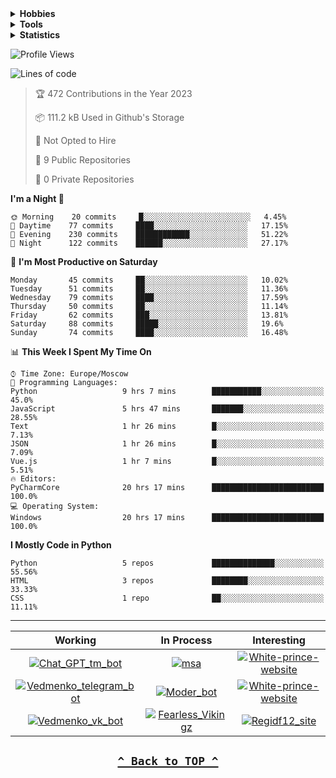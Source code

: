 <details>
<summary><b>Hobbies</b></summary>

- `📚 Books`
    - 📕 Clean Code: A Handbook of Agile Software Craftsmanship.
    - 📗 Clean Architecture: A Craftsman's Guide to Software Structure and Design.
    - 📙 Clean Agile. Back to Basics.
- `🎵 music listening`
    - 🎛️ Twenty one pilots - stressed out
    - 🎧 Lil peep - star shopping
    - 🎤 Eminem - in your head
- `🏋️‍♂️ Sport`

</details>

<details>
<summary><b>Tools</b></summary>

![Python](https://img.shields.io/badge/-Python-ede65a?style=for-the-badge&logo=Python)&nbsp;
![Html](https://img.shields.io/badge/-HTML-FF7F50?style=for-the-badge&logo=HTML5)&nbsp;
![Css](https://img.shields.io/badge/-CSS-7B68EE?style=for-the-badge&logo=CSS3)&nbsp;
![Django](https://img.shields.io/badge/-Django-2E8B57?style=for-the-badge&logo=Django)\
![React](https://img.shields.io/badge/-React-4d9bb3?style=for-the-badge&logo=React)&nbsp;
![Aiogram](https://img.shields.io/badge/-aiogram-ed80c0?style=for-the-badge&logo=Telegram)&nbsp;
![JS](https://img.shields.io/badge/-JS-e8a26d?style=for-the-badge&logo=javascript)&nbsp;
![MySql](https://img.shields.io/badge/-SQLite3-808080?style=for-the-badge&logo=SQLite)\
![Markdown](https://img.shields.io/badge/-Markdown-C0C0C0?style=for-the-badge&logo=Markdown)&nbsp;
![PHP](https://img.shields.io/badge/-PHP-572270?style=for-the-badge&logo=PHP)&nbsp;
![Git](https://img.shields.io/badge/-Git-8bb56b?style=for-the-badge&logo=Git)&nbsp;
![GitHub](https://img.shields.io/badge/-GitHub-131313?style=for-the-badge&logo=GitHub)\
![Pycharm](https://img.shields.io/badge/-Pycharm-3CB371?style=for-the-badge&logo=Pycharm)&nbsp;
![VScode](https://img.shields.io/badge/-VSCode-2A84FE?style=for-the-badge&logo=VisualStudioCode)&nbsp;
![PostgreSQL](https://img.shields.io/badge/-PostgreSQL-AFEEEE?style=for-the-badge&logo=PostgreSQL)\
![Ubuntu](https://img.shields.io/badge/-Ubuntu-FFFFFF?style=for-the-badge&logo=Ubuntu)&nbsp;
![Docker](https://img.shields.io/badge/-Docker-2277a8?style=for-the-badge&logo=Docker)&nbsp;
![Pytest](https://img.shields.io/badge/-Pytest-db5e64?style=for-the-badge&logo=Pytest)&nbsp;
![Go](https://img.shields.io/badge/-Go-ffffff?style=for-the-badge&logo=Go)&nbsp;
</details>

<details>
<summary><b>Statistics</b></summary>

![regidf GitHub stats](https://github-readme-stats.vercel.app/api?username=regidf12&hide_border=true&show_icons=true&theme=react)
&nbsp;

![regidf GitHub Streak](https://streak-stats.demolab.com?user=regidf12&theme=react&hide_border=true&border_radius=10)
&nbsp;

[![regidf's LeetCode stats](https://leetcode-stats-six.vercel.app/api?username=regidf&theme=dark)](https://github.com/KnlnKS/leetcode-stats)

</details>

![Profile Views](http://img.shields.io/badge/Profile%20Views-11-blue)

![Lines of code](https://img.shields.io/badge/From%20Hello%20World%20I%27ve%20Written-8302%20lines%20of%20code-blue)


> 🏆 472 Contributions in the Year 2023
 > 
> 📦 111.2 kB Used in Github's Storage 
 > 
> 🚫 Not Opted to Hire
 > 
> 📜 9 Public Repositories 
 > 
> 🔑 0 Private Repositories  
 > 
**I'm a Night 🦉** 

```text
🌞 Morning    20 commits     █░░░░░░░░░░░░░░░░░░░░░░░░   4.45% 
🌆 Daytime    77 commits     ████░░░░░░░░░░░░░░░░░░░░░   17.15% 
🌃 Evening    230 commits    ████████████░░░░░░░░░░░░░   51.22% 
🌙 Night      122 commits    ██████░░░░░░░░░░░░░░░░░░░   27.17%
```
📅 **I'm Most Productive on Saturday** 

```text
Monday       45 commits     ██░░░░░░░░░░░░░░░░░░░░░░░   10.02% 
Tuesday      51 commits     ██░░░░░░░░░░░░░░░░░░░░░░░   11.36% 
Wednesday    79 commits     ████░░░░░░░░░░░░░░░░░░░░░   17.59% 
Thursday     50 commits     ██░░░░░░░░░░░░░░░░░░░░░░░   11.14% 
Friday       62 commits     ███░░░░░░░░░░░░░░░░░░░░░░   13.81% 
Saturday     88 commits     █████░░░░░░░░░░░░░░░░░░░░   19.6% 
Sunday       74 commits     ████░░░░░░░░░░░░░░░░░░░░░   16.48%
```


📊 **This Week I Spent My Time On** 

```text
⌚︎ Time Zone: Europe/Moscow
💬 Programming Languages: 
Python                   9 hrs 7 mins        ███████████░░░░░░░░░░░░░░   45.0% 
JavaScript               5 hrs 47 mins       ███████░░░░░░░░░░░░░░░░░░   28.55% 
Text                     1 hr 26 mins        █░░░░░░░░░░░░░░░░░░░░░░░░   7.13% 
JSON                     1 hr 26 mins        █░░░░░░░░░░░░░░░░░░░░░░░░   7.09% 
Vue.js                   1 hr 7 mins         █░░░░░░░░░░░░░░░░░░░░░░░░   5.51%
🔥 Editors: 
PyCharmCore              20 hrs 17 mins      █████████████████████████   100.0%
💻 Operating System: 
Windows                  20 hrs 17 mins      █████████████████████████   100.0%
```

**I Mostly Code in Python** 

```text
Python                   5 repos             ██████████████░░░░░░░░░░░   55.56% 
HTML                     3 repos             ████████░░░░░░░░░░░░░░░░░   33.33% 
CSS                      1 repo              ██░░░░░░░░░░░░░░░░░░░░░░░   11.11%
```
---
 Working | In Process | Interesting 
:-------:|:----------:|:-----------:
<a href="https://github.com/regidf12/Chat_GPT_tm_bot"><img title="Chat_GPT_tm_bot" src="https://github-readme-stats.vercel.app/api/pin/?username=regidf12&repo=Chat_GPT_tm_bot&theme=react"></a>|<a href="https://github.com/regidf12/msa"><img title="msa" src="https://github-readme-stats.vercel.app/api/pin/?username=regidf12&repo=msa&theme=react"></a>|<a href="https://github.com/regidf12/White-prince-website"><img title="White-prince-website" src="https://github-readme-stats.vercel.app/api/pin/?username=regidf12&repo=White-prince-website&theme=react"></a>
<a href="https://github.com/regidf12/Vedmenko_telegram_bot"><img title="Vedmenko_telegram_bot" src="https://github-readme-stats.vercel.app/api/pin/?username=regidf12&repo=Vedmenko_telegram_bot&theme=react"></a>|<a href="https://github.com/regidf12/Moder_bot"><img title="Moder_bot" src="https://github-readme-stats.vercel.app/api/pin/?username=regidf12&repo=Moder_bot&theme=react"></a>|<a href="https://github.com/regidf12/regidf12"><img title="White-prince-website" src="https://github-readme-stats.vercel.app/api/pin/?username=regidf12&repo=regidf12&theme=react"></a>
<a href="https://github.com/regidf12/Vedmenko_vk_bot"><img title="Vedmenko_vk_bot" src="https://github-readme-stats.vercel.app/api/pin/?username=regidf12&repo=Vedmenko_vk_bot&theme=react"></a>|<a href="https://github.com/regidf12/Fearless_Vikingz"><img title="Fearless_Vikingz" src="https://github-readme-stats.vercel.app/api/pin/?username=regidf12&repo=Fearless_Vikingz&theme=react"></a>|<a href="https://github.com/regidf12/regidf12.github.io"><img title="Regidf12_site" src="https://github-readme-stats.vercel.app/api/pin/?username=regidf12&repo=regidf12.github.io&theme=react">

<h2 align="center">

**[`^ Back to TOP ^`](#)**

</h2>
